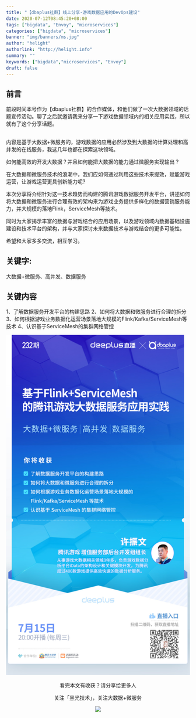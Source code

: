 ```yaml
---
title: "【dbaplus社群】线上分享-游戏数据应用的DevOps建设"
date: 2020-07-12T08:45:20+08:00
tags: ["bigdata", "Envoy", "microservices"]
categories: ["bigdata", "microservices"]
banner: "img/banners/ms.jpg"
author: "helight"
authorlink: "http://helight.info"
summary: ""
keywords: ["bigdata","microservices", "Envoy"]
draft: false
---
```


## 前言
  前段时间本号作为【dbaplus社群】的合作媒体，和他们做了一次大数据领域的话题宣传活动。聊了之后就邀请我来分享一下游戏数据领域内的相关应用实践，所以就有了这个分享话题。

## 
内容是基于大数据+微服务的，游戏数据的应用必然涉及到大数据的计算处理和高并发的在线服务，我这几年也都在探索这块领域。

如何能高效的开发大数据？并且如何能把大数据的能力通过微服务实现输出？

在大数据和微服务技术的浪潮中，我们应如何通过利用这些技术来提效，赋能游戏运营，让游戏运营更具创新能力呢?

本次分享将介绍针对这一技术趋势而构建的腾讯游戏数据服务开发平台，讲述如何将大数据和微服务进行合理有效的架构来为游戏业务提供多样化的数据营销服务能力，并大规模的落地Flink，ServiceMesh等技术。

同时为大家揭示丰富的数据与游戏结合的应用场景，以及游戏领域内数据基础设施建设和技术平台的架构，并与大家探讨未来数据技术与游戏结合的更多可能性。

希望和大家多多交流，相互学习。

## 关键字:
大数据+微服务、高并发、数据服务

## 关键内容
1、了解数据服务开发平台的构建思路
2、如何将大数据和微服务进行合理的拆分
3、如何根据游戏业务数据化运营场景落地大规模的Flink/Kafka/ServiceMesh等技术
4、认识基于ServiceMesh的集群网络管控

![](imgs/intro.jpeg)


<center>
看完本文有收获？请分享给更多人

关注「黑光技术」，关注大数据+微服务

![](/img/qrcode_helight_tech.jpg)
</center>